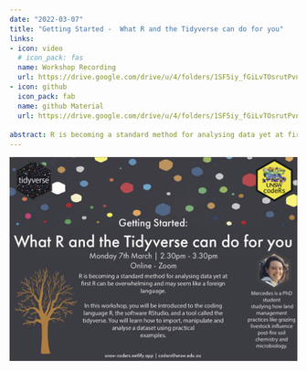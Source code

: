 ```yaml
---
date: "2022-03-07"
title: "Getting Started -  What R and the Tidyverse can do for you" 
links:
- icon: video
  # icon_pack: fas
  name: Workshop Recording 
  url: https://drive.google.com/drive/u/4/folders/1SF5iy_fGiLvTOsrutPvn_aWdpWIwdtYJ
- icon: github
  icon_pack: fab
  name: github Material
  url: https://drive.google.com/drive/u/4/folders/1SF5iy_fGiLvTOsrutPvn_aWdpWIwdtYJ
  
abstract: R is becoming a standard method for analysing data yet at first R can be overwhelming and may seem like a foreign language. In this workshop, you will be introduced to the coding language R, the software RStudio, and a tool called the tidyverse. You will learn how to import, manipulate and analyse a dataset using practical examples.<br>This workshop is designed to get you started, demonstrate what is possible, and give you resources for further learning.  The workshop is targeted at Honour's and postdoc students, but is suitable for anyone who has ever wondered, "What is this R thing everyone keeps talking about?". 
---
```


<img src="getting_started.png" width=1450 style = "margin-left: 0px; margin-right: 0px; float:right;" >

